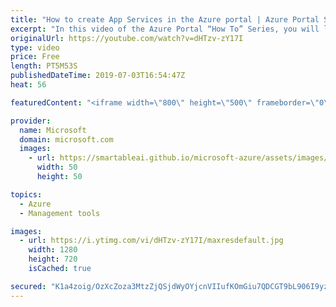 ```yaml
---
title: "How to create App Services in the Azure portal | Azure Portal Series"
excerpt: "In this video of the Azure Portal “How To” Series, you will learn how to create web apps using the Azure App service in the Azure portal.   Try out these features in the Azure portal: https://portal.azure.com    Keep connected on Twitter: https://twitter.com/AzurePortal     And make sure to keep an eye"
originalUrl: https://youtube.com/watch?v=dHTzv-zY17I
type: video
price: Free
length: PT5M53S
publishedDateTime: 2019-07-03T16:54:47Z
heat: 56

featuredContent: "<iframe width=\"800\" height=\"500\" frameborder=\"0\" src=\"https://www.youtube.com/embed/dHTzv-zY17I\" allow=\"accelerometer; autoplay; encrypted-media; gyroscope; picture-in-picture\" allowfullscreen></iframe>"

provider:
  name: Microsoft
  domain: microsoft.com
  images:
    - url: https://smartableai.github.io/microsoft-azure/assets/images/organizations/microsoft.com-50x50.jpg
      width: 50
      height: 50

topics:
  - Azure
  - Management tools

images:
  - url: https://i.ytimg.com/vi/dHTzv-zY17I/maxresdefault.jpg
    width: 1280
    height: 720
    isCached: true

secured: "K1a4zoig/OzXcZoza3MtzZjQSjdWyOYjcnVIIufKOmGiu7QDCGT9bL906I9yzKo/4BB7k+uCJ+G22mWdGDP7UZC7g9pulaMKt2UCGF+Z5q30ss+ej7OMKYhznpwC2r71Y7WCnlkRPd5LNPgnjKRiTZjpjRD0RYR2rjxmn8Pe8OPwQCLBB2Jx6HwfVg7S87XXe9SbTzU3WHuWknDWWYJSNC6WfIhEPKgUicb6pH1Jxy33IP910itpJF5RmkUwWXoWQTBQgPUzRXGZ4HQkzGo6fDPtmstJJPogOfIt2aDVT0VRXqNO3ZBZPmLFxU6gdCoqquTk8N48IMm+sz681PHgjCHzl8GhprVtENZJHZt2d673Yf3lN6Xi51uTfr/RhMzg3WvhgtCSj0QQBmYhPTIdQJFZFJPHSZGOxx/AGpdLEIQ=;3LP0mJKI4yJdGBmxgHLOzA=="
---
```


